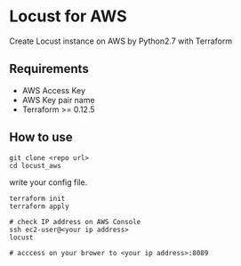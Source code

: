 # Locust for AWS

Create Locust instance on AWS by Python2.7 with Terraform

## Requirements

- AWS Access Key
- AWS Key pair name
- Terraform >= 0.12.5



## How to use

```
git clone <repo url>
cd locust_aws
```

write your config file.

```
terraform init
terraform apply

# check IP address on AWS Console
ssh ec2-user@<your ip address>
locust

# acccess on your brower to <your ip address>:8089
```
